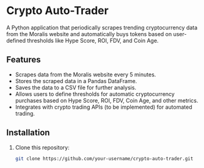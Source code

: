 # Crypto Auto-Trader

A Python application that periodically scrapes trending cryptocurrency data from the Moralis website and automatically buys tokens based on user-defined thresholds like Hype Score, ROI, FDV, and Coin Age.

## Features

- Scrapes data from the Moralis website every 5 minutes.
- Stores the scraped data in a Pandas DataFrame.
- Saves the data to a CSV file for further analysis.
- Allows users to define thresholds for automatic cryptocurrency purchases based on Hype Score, ROI, FDV, Coin Age, and other metrics.
- Integrates with crypto trading APIs (to be implemented) for automated trading.

## Installation

1. Clone this repository:

   ```bash
   git clone https://github.com/your-username/crypto-auto-trader.git
